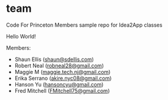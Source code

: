 # team
Code For Princeton Members sample repo for Idea2App classes


Hello World!

Members:
  - Shaun Ellis (shaun@sdellis.com)
  - Robert Neal (robneal28@gmail.com)
  - Maggie M (maggie.tech.nj@gmail.com)
  - Erika Serrano (akire.nyc08@gmail.com)
  - Hanson Yu (hansoncyu@gmail.com)
  - Fred Mitchell (FMitchell75@gmail.com)
